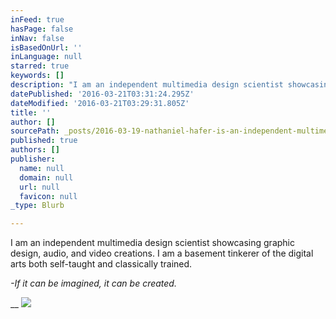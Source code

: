 ```yaml
---
inFeed: true
hasPage: false
inNav: false
isBasedOnUrl: ''
inLanguage: null
starred: true
keywords: []
description: "I am an independent multimedia design scientist showcasing graphic design, audio, and video creations. I am a basement tinkerer of the digital arts both self-taught and classically trained.\_If it can be imagined, it can be created."
datePublished: '2016-03-21T03:31:24.295Z'
dateModified: '2016-03-21T03:29:31.805Z'
title: ''
author: []
sourcePath: _posts/2016-03-19-nathaniel-hafer-is-an-independent-multimedia-design-scientis.md
published: true
authors: []
publisher:
  name: null
  domain: null
  url: null
  favicon: null
_type: Blurb

---
```

I am an independent multimedia design scientist showcasing graphic design, audio, and video creations. I am a basement tinkerer of the digital arts both self-taught and classically trained. 

_-If it can be imagined, it can be created._

__
![](https://the-grid-user-content.s3-us-west-2.amazonaws.com/6056b874-afcf-4afc-8dd6-317b5088e305.jpg)